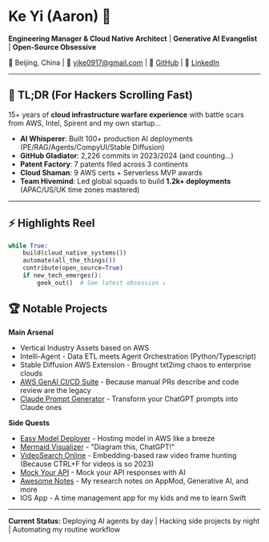 # Ke Yi (Aaron) 🚀  
**Engineering Manager & Cloud Native Architect** | **Generative AI Evangelist** | **Open-Source Obsessive**  

📍 Beijing, China | 📧 [yike0917@gmail.com](mailto:yike0917@gmail.com) | 🔗 [GitHub](https://github.com/yike5460/) | 💼 [LinkedIn](www.linkedin.com/in/AaronYi/)  

---

## **🚀 TL;DR (For Hackers Scrolling Fast)**
15+ years of **cloud infrastructure warfare experience** with battle scars from AWS, Intel, Spirent and my own startup...
- **AI Whisperer**: Built 100+ production AI deployments (PE/RAG/Agents/CompyUI/Stable Diffusion)  
- **GitHub Gladiator**: 2,226 commits in 2023/2024 (and counting...)  
- **Patent Factory**: 7 patents filed across 3 continents  
- **Cloud Shaman**: 9 AWS certs + Serverless MVP awards
- **Team Hivemind**: Led global squads to build **1.2k+ deployments** (APAC/US/UK time zones mastered)  

---

## **⚡️ Highlights Reel**  
```python
while True:
    build(cloud_native_systems())
    automate(all_the_things())
    contribute(open_source=True)
    if new_tech_emerges():
        geek_out()  # See latest obsession ↓
```
## **🏆 Notable Projects**
**Main Arsenal**
- Vertical Industry Assets based on AWS
- Intelli-Agent - Data ETL meets Agent Orchestration (Python/Typescript)
- Stable Diffusion AWS Extension - Brought txt2img chaos to enterprise clouds
- [AWS GenAI CI/CD Suite](https://github.com/aws-samples/aws-genai-cicd-suite) - Because manual PRs describe and code review are the legacy
- [Claude Prompt Generator](https://github.com/aws-samples/claude-prompt-generator) - Transform your ChatGPT prompts into Claude ones

**Side Quests**
- [Easy Model Deployer](https://github.com/aws-samples/easy-model-deployer) - Hosting model in AWS like a breeze
- [Mermaid Visualizer](https://mermaid.guru/) - "Diagram this, ChatGPT!"
- [VideoSearch Online](https://shortvideo.online/) - Embedding-based raw video frame hunting (Because CTRL+F for videos is so 2023)
- [Mock Your API](https://mockapi.vip/) - Mock your API responses with AI
- [Awesome Notes](https://github.com/yike5460/awesome-notes) - My research notes on AppMod, Generative AI, and more
- IOS App - A time management app for my kids and me to learn Swift

---

**Current Status:**
Deploying AI agents by day | Hacking side projects by night | Automating my routine workflow
